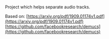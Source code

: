 Project which helps separate audio tracks.

Based on:
[https://arxiv.org/pdf/1909.01174v1.pdf](https://arxiv.org/pdf/1909.01174v1.pdf)
[https://github.com/facebookresearch/demucs](https://github.com/facebookresearch/demucs)

